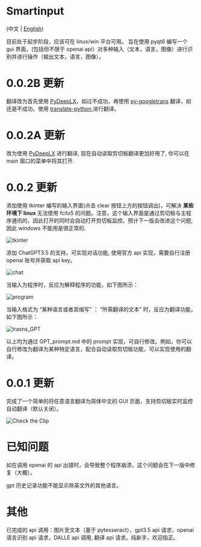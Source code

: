 # Smartinput
(中文 | [English](README_en.md))

目前处于起步阶段，应该可在 linux/win 平台可用。
旨在使用 pyqt6 编写一个 gui 界面，(包括但不限于 openai api）对多种输入（文本，语言，图像）进行识别并进行操作（输出文本，语言，图像）。
# 0.0.2B 更新

翻译改为首先使用 [PyDeepLX](https://github.com/OwO-Network/PyDeepLX)，如过不成功，再使用 [py-googletrans](https://github.com/ssut/py-googletrans) 翻译，如还是不成功，使用 [translate-python ](https://github.com/terryyin/translate-python/tree/master) 进行翻译。

# 0.0.2A 更新

改为使用 [PyDeepLX](https://github.com/OwO-Network/PyDeepLX) 进行翻译, 现在自动读取剪切板翻译更加好用了, 你可以在 main 窗口的菜单中将其打开.

# 0.0.2 更新
添加使用 tkinter 编写的输入界面(点击 clear 按钮上方的按钮调出)，可解决 <b> 某些环境下 linux </b> 无法使用 fcitx5 的问题。注意，这个输入界面是通过剪切板与主程序通讯的，因此打开的同时会自动打开剪切板监控。预计下一版会改进这个问题, 因此 windows 不能用是很正常的.

![tkinter](https://github.com/Menghuan1918/Smartinput/blob/main/pictures/Input.png?raw=true)

添加 ChatGPT3.5 的支持，可实现对话功能, 使用官方 api 实现，需要自行注册 openai 账号并获取 api key。

![chat](https://github.com/Menghuan1918/Smartinput/blob/main/pictures/chatGPT.png?raw=true)

当输入为程序时，反应为解释程序的功能，如下图所示：

![program](https://github.com/Menghuan1918/Smartinput/blob/main/pictures/Gpt_ans.png?raw=true)

当输入格式为 “某种语言或者其缩写” ： “所需翻译的文本” 时，反应为翻译功能，如下图所示：

![trasns_GPT](https://github.com/Menghuan1918/Smartinput/blob/main/pictures/GPT_trans.png?raw=true)

以上均为通过 GPT_prompt.md 中的 prompt 实现，可自行修改。例如，你可以自行修改为翻译为某种特定语言，配合自动读取剪切板功能，可以实现使用的翻译。
# 0.0.1 更新 
完成了一个简单的将任意语言翻译为简体中文的 GUI 页面，支持剪切板实时监控自动翻译（默认关闭）。

![Check the Clip](https://github.com/Menghuan1918/Smartinput/blob/main/pictures/clip_show.gif?raw=true)

# 已知问题

如在调用 openai 的 api 出错时，会导致整个程序崩溃，这个问题会在下一版中修复（大概）。

gpt 历史记录功能不能显示除英文外的其他语言。

# 其他 
已完成的 api 调用：图片至文本（基于 pytesseract），gpt3.5 api 请求，openai 语言识别 api 请求，DALLE api 调用, 翻译 api 请求。纯新手，欢迎指正。
